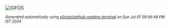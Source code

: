 <div align="justify">
<picture>
    <source media="(prefers-color-scheme: dark)" srcset="https://i.ibb.co/74kKnbc/output-gif.gif">
    <source media="(prefers-color-scheme: light)" srcset="https://i.ibb.co/74kKnbc/output-gif.gif">
    <img alt="GIFOS" src="https://i.ibb.co/74kKnbc/output-gif.gif">
</picture>

<sub><i>Generated automatically using [x0rzavi/github-readme-terminal](https://github.com/x0rzavi/github-readme-terminal) on Sun Jul 07 09:56:49 PM IST 2024</i></sub>

<!-- <details>
<summary>More details</summary>

</details> -->
</div>

<!-- Image deletion URL: https://ibb.co/jRJDyHK/f87b3a7332e5ba03b074ab94d24c5b81 -->